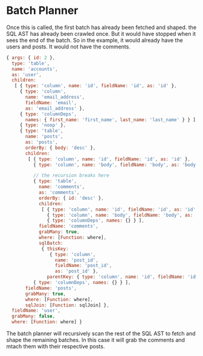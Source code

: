 # Batch Planner

Once this is called, the first batch has already been fetched and shaped. the SQL AST has already been crawled once. But it would have stopped when it sees the end of the batch. So in the example, it would already have the users and posts. It would not have the comments.

```javascript
{ args: { id: 2 },
  type: 'table',
  name: 'accounts',
  as: 'user',
  children:
   [ { type: 'column', name: 'id', fieldName: 'id', as: 'id' },
     { type: 'column',
       name: 'email_address',
       fieldName: 'email',
       as: 'email_address' },
     { type: 'columnDeps',
       names: { first_name: 'first_name', last_name: 'last_name' } } ],
     { type: 'noop' },
     { type: 'table',
       name: 'posts',
       as: 'posts',
       orderBy: { body: 'desc' },
       children:
        [ { type: 'column', name: 'id', fieldName: 'id', as: 'id' },
          { type: 'column', name: 'body', fieldName: 'body', as: 'body' },

          // the recursion breaks here
          { type: 'table',
            name: 'comments',
            as: 'comments',
            orderBy: { id: 'desc' },
            children:
             [ { type: 'column', name: 'id', fieldName: 'id', as: 'id' },
               { type: 'column', name: 'body', fieldName: 'body', as: 'body' },
               { type: 'columnDeps', names: {} } ],
            fieldName: 'comments',
            grabMany: true,
            where: [Function: where],
            sqlBatch:
             { thisKey:
                { type: 'column',
                  name: 'post_id',
                  fieldName: 'post_id',
                  as: 'post_id' },
               parentKey: { type: 'column', name: 'id', fieldName: 'id', as: 'id' } } },
          { type: 'columnDeps', names: {} } ],
       fieldName: 'posts',
       grabMany: true,
       where: [Function: where],
       sqlJoin: [Function: sqlJoin] },
  fieldName: 'user',
  grabMany: false,
  where: [Function: where] }
```

The batch planner will recursively scan the rest of the SQL AST to fetch and shape the remaining batches. In this case it will grab the comments and mtach them with their respective posts.

